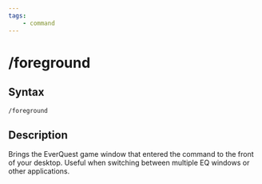 ```yaml
---
tags:
    - command
---
```

# /foreground

## Syntax

```eqcommand
/foreground
```

## Description

Brings the EverQuest game window that entered the command to the front of your desktop. Useful when switching between multiple EQ windows or other applications.
